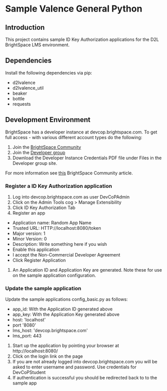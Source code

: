 # Sample Valence General Python

## Introduction

This project contains sample ID Key Authorization applications for the D2L BrightSpace LMS environment.

## Dependencies

Install the following dependencies via pip:

* d2lvalence
* d2lvalence_util
* beaker
* bottle
* requests


## Development Environment

BrightSpace has a developer instance at devcop.brightspace.com. To get full access - with various different account types do the following:

1. Join the [BrightSpace Community](https://community.brightspace.com/)
1. Join the [Developer group](https://community.brightspace.com/s/group/0F9610000001mZ1CAI)
1. Download the Developer Instance Credentials PDF file under Files in the Developer group site.

For more information see [this](https://community.brightspace.com/s/article/New-Dev-Environment-for-Extensibility-Experimentation) BrightSpace Community article.

### Register a ID Key Authorization application

1. Log into devcop.brightspace.com as user DevCoPAdmin
1. Click on the Admin Tools cog > Manage Extensibility
1. Click ID Key Authorization Tab
1. Register an app
* Application name: Random App Name
* Trusted URL: HTTP://localhost:8080/token
* Major version: 1
* Minor Version: 0 
* Description: Write something here if you wish
* Enable this application
* I accept the Non-Commercial Developer Agreement
* Click Register Application
1. An Application ID and Application Key are generated. Note these for use on the sample application configuration. 

### Update the sample application
Update the sample applications config_basic.py as follows:

* app_id: With the Application ID generated above
* app_key: With the Application Key generated above
* host: 'localhost'
* port '8080'
* lms_host: 'devcop.brightspace.com'
* lms_port: 443

1. Start up the application by pointing your browser at http://localhost:8080/
1. Click on the login link on the page
1. If you are not already logged into devcop.brightspace.com you will be asked to enter username and password. Use credentials for DevCoPStudent
1. If authentication is successful you should be redirected back to to the sample app 


